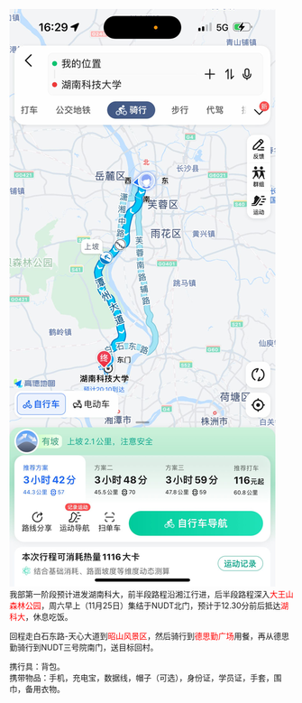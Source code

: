 ![路线图](image.png)  
我部第一阶段预计进发湖南科大，前半段路程沿湘江行进，后半段路程深入<font color=red>大王山森林公园</font>，周六早上（11月25日）集结于NUDT北门，预计于12.30分前后抵达<font color=red>湖科大</font>，休息吃饭。  

回程走白石东路-天心大道到<font color=red>昭山风景区</font>，然后骑行到<font color=red>德思勤广场</font>用餐，再从德思勤骑行到NUDT三号院南门，送目标回村。  

携行具：背包。  
携带物品：手机，充电宝，数据线，帽子（可选），身份证，学员证，手套，围巾，备用衣物。